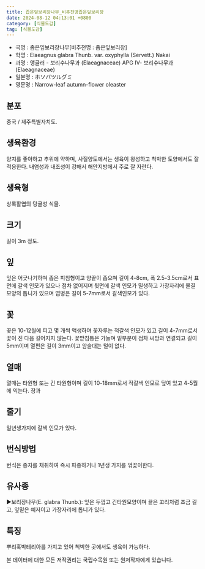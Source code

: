 ```yaml
---
title: 좁은잎보리장나무_비추천명좁은잎보리장
date: 2024-08-12 04:13:01 +0800
category: [식물도감]
tag: [식물도감]
---
```




- 국명 : 좁은잎보리장나무[비추천명 : 좁은잎보리장]
- 학명 : Elaeagnus glabra Thunb. var. oxyphylla (Servett.) Nakai
- 과명 : 앵글러 - 보리수나무과 (Elaeagnaceae) APG Ⅳ- 보리수나무과 (Elaeagnaceae)
- 일본명 : ホソバツルグミ
- 영문명 : Narrow-leaf autumn-flower oleaster


## 분포
중국 / 제주특별자치도.
## 생육환경
양지를 좋아하고 추위에 약하며, 사질양토에서는 생육이 왕성하고 척박한 토양에서도 잘 적응한다. 내염성과 내조성이 강해서 해안지방에서 주로 잘 자란다.
## 생육형
상록활엽의 덩굴성 식물.
## 크기
길이 3m 정도.
## 잎
잎은 어긋나기하며 좁은 피침형이고 양끝이 좁으며 길이 4-8cm, 폭 2.5-3.5cm로서 표면에 갈색 인모가 있으나 점차 없어지며 뒷면에 갈색 인모가 밀생하고 가장자리에 물결모양의 톱니가 있으며 엽병은 길이 5-7mm로서 갈색인모가 있다.
## 꽃
꽃은 10-12월에 피고 몇 개씩 액생하며 꽃자루는 적갈색 인모가 있고 길이 4-7mm로서 꽃이 진 다음 길어지지 않는다. 꽃받침통은 가늘며 밑부분이 점차 씨방과 연결되고 길이 5mm이며 열편은 길이 3mm이고 암술대는 털이 없다.
## 열매
열매는 타원형 또는 긴 타원형이며 길이 10-18mm로서 적갈색 인모로 덮여 있고 4-5월에 익는다. 장과
## 줄기
일년생가지에 갈색 인모가 있다.
## 번식방법
번식은 종자를 채취하여 즉시 파종하거나 1년생 가지를 꺾꽂이한다.
## 유사종
▶보리장나무(E. glabra Thunb.): 잎은 두껍고 긴타원모양이며 끝은 꼬리처럼 조금 길고, 잎밑은 예저이고 가장자리에 톱니가 있다.
## 특징
뿌리혹박테리아를 가지고 있어 척박한 곳에서도 생육이 가능하다.






본 데이터에 대한 모든 저작권리는 국립수목원 또는 원저작자에게 있습니다.
